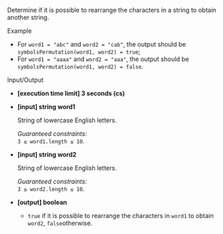 
Determine if it is possible to rearrange the characters in a string to obtain another string.

Example

-   For  `word1 = "abc"`  and  `word2 = "cab"`, the output should be  
    `symbolsPermutation(word1, word2) = true`;
-   For  `word1 = "aaaa"`  and  `word2 = "aaa"`, the output should be  
    `symbolsPermutation(word1, word2) = false`.

Input/Output

-   **[execution time limit] 3 seconds (cs)**
    
-   **[input] string word1**
    
    String of lowercase English letters.
    
    _Guaranteed constraints:_  
    `3 ≤ word1.length ≤ 10`.
    
-   **[input] string word2**
    
    String of lowercase English letters.
    
    _Guaranteed constraints:_  
    `3 ≤ word2.length ≤ 10`.
    
-   **[output] boolean**
    
    -   `true`  if it is possible to rearrange the characters in  `word1`  to obtain  `word2`,  `false`otherwise.
